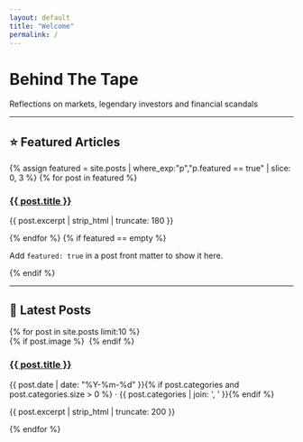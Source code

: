 ```yaml
---
layout: default
title: "Welcome"
permalink: /
---
```


<!-- 📈 Barra de cotizaciones estilo Wall Street -->
<div class="ticker-bar tradingview-widget-container">
  <div class="tradingview-widget-container__widget"></div>
  <script type="text/javascript" src="https://s3.tradingview.com/external-embedding/embed-widget-ticker-tape.js" async>
  {
  "symbols": [
    { "proName": "FOREXCOM:SPXUSD", "title": "S&P 500" },
    { "proName": "NASDAQ:IXIC", "title": "NASDAQ" },
    { "proName": "DJI", "title": "Dow Jones" },
    { "proName": "CME_MINI:ES1!", "title": "E-Mini S&P Futures" },
    { "proName": "OANDA:EURUSD", "title": "EUR/USD" },
    { "proName": "COMEX:GC1!", "title": "Gold" },
    { "proName": "NYMEX:CL1!", "title": "Crude Oil" },
    { "proName": "BINANCE:BTCUSDT", "title": "Bitcoin" },
    { "proName": "BINANCE:ETHUSDT", "title": "Ethereum" }
  ],
  "showSymbolLogo": true,
  "colorTheme": "dark",
  "isTransparent": false,
  "displayMode": "adaptive",
  "locale": "en"
  }
  </script>
</div>

<!-- Hero Title -->
<h1 class="hero-title">Behind The Tape</h1>
<p class="hero-subtitle">
  Reflections on markets, legendary investors and financial scandals
</p>

---

## ⭐ Featured Articles
<div class="featured-cards">
{% assign featured = site.posts | where_exp:"p","p.featured == true" | slice: 0, 3 %}
{% for post in featured %}
  <article class="card">
    <h3><a href="{{ post.url | relative_url }}">{{ post.title }}</a></h3>
    <p>{{ post.excerpt | strip_html | truncate: 180 }}</p>
  </article>
{% endfor %}
{% if featured == empty %}
  <p>Add <code>featured: true</code> in a post front matter to show it here.</p>
{% endif %}
</div>

---

## 📰 Latest Posts
<div class="post-cards">
{% for post in site.posts limit:10 %}
  <article class="post-card">
    {% if post.image %}
      <img class="post-thumb" src="{{ post.image | relative_url }}" alt="">
    {% endif %}
    <h3><a href="{{ post.url | relative_url }}">{{ post.title }}</a></h3>
    <p class="meta">
      {{ post.date | date: "%Y-%m-%d" }}{% if post.categories and post.categories.size > 0 %} · {{ post.categories | join: ', ' }}{% endif %}
    </p>
    <p>{{ post.excerpt | strip_html | truncate: 200 }}</p>
  </article>
{% endfor %}
</div>
